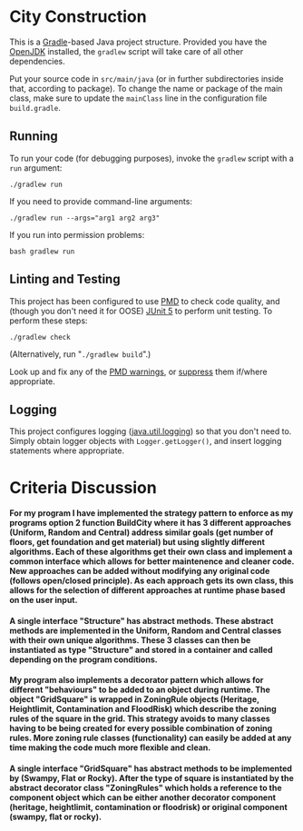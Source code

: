 City Construction
=================

This is a [Gradle][]-based Java project structure. Provided you have the [OpenJDK][] installed, the `gradlew` script will take care of all other dependencies.

[Java]: https://docs.oracle.com/javase/tutorial/
[Gradle]: https://gradle.org/
[OpenJDK]: https://adoptium.net/temurin/releases/

Put your source code in `src/main/java` (or in further subdirectories inside that, according to package). To change the name or package of the main class, make sure to update the `mainClass` line in the configuration file `build.gradle`.


## Running

To run your code (for debugging purposes), invoke the `gradlew` script with a `run` argument:

```
./gradlew run
```

If you need to provide command-line arguments:

```
./gradlew run --args="arg1 arg2 arg3"
```

If you run into permission problems:

```
bash gradlew run
```


## Linting and Testing

This project has been configured to use [PMD][] to check code quality, and (though you don't need it for OOSE) [JUnit 5][] to perform unit testing. To perform these steps:

[PMD]: https://docs.pmd-code.org/latest/
[JUnit 5]: https://junit.org/junit5/

```
./gradlew check
```

(Alternatively, run "`./gradlew build`".)

Look up and fix any of the [PMD warnings](), or [suppress][] them if/where appropriate.

[PMD warnings]: https://docs.pmd-code.org/latest/pmd_rules_java.html
[suppress]: https://docs.pmd-code.org/latest/pmd_userdocs_suppressing_warnings.html


## Logging

This project configures logging ([java.util.logging][]) so that you don't need to. Simply obtain logger objects with `Logger.getLogger()`, and insert logging statements where appropriate.

[java.util.logging]: https://docs.oracle.com/en/java/javase/21/core/java-logging-overview.html

# Criteria Discussion
#### For my program I have implemented the strategy pattern to enforce as my programs option 2 function BuildCity where it has 3 different approaches (Uniform, Random and Central) address similar goals (get number of floors, get foundation and get material) but using slightly different algorithms. Each of these algorithms get their own class and implement a common interface which allows for better maintenence and cleaner code. New approaches can be added without modifying any original code (follows open/closed principle). As each approach gets its own class, this allows for the selection of different approaches at runtime phase based on the user input.

#### A single interface "Structure" has abstract methods. These abstract methods are implemented in the Uniform, Random and Central classes with their own unique algorithms. These 3 classes can then be instantiated as type "Structure" and stored in a container and called depending on the program conditions.

#### My program also implements a decorator pattern which allows for different "behaviours" to be added to an object during runtime. The object "GridSquare" is wrapped in ZoningRule objects (Heritage, Heightlimit, Contamination and FloodRisk) which describe the zoning rules of the square in the grid. This strategy avoids to many classes having to be being created for every possible combination of zoning rules. More zoning rule classes (functionality) can easily be added at any time making the code much more flexible and clean.


#### A single interface "GridSquare"  has abstract methods to be implemented by (Swampy, Flat or Rocky). After the type of square is instantiated by the abstract decorator class "ZoningRules" which holds a reference to the component object which can be either another decorator component (heritage, heightlimit, contamination or floodrisk) or original component (swampy, flat or rocky).

